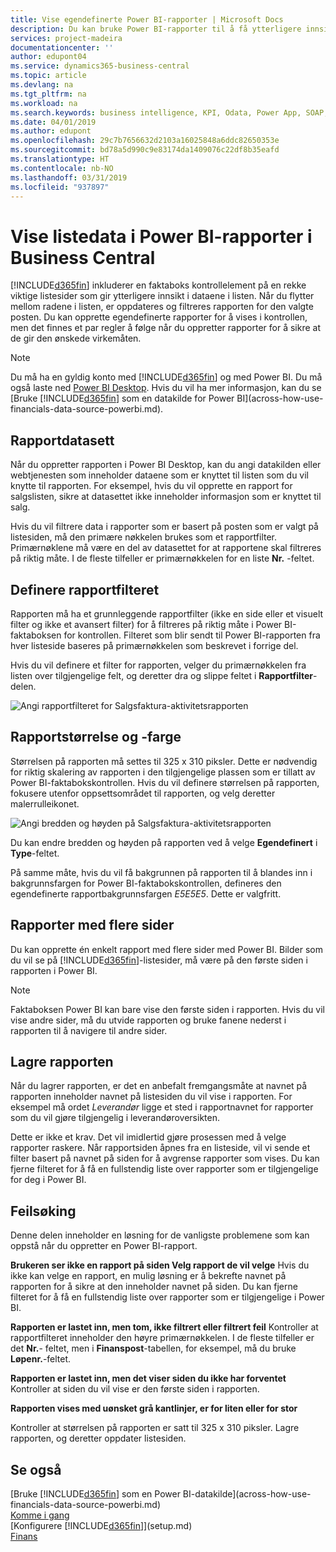 ```yaml
---
title: Vise egendefinerte Power BI-rapporter | Microsoft Docs
description: Du kan bruke Power BI-rapporter til å få ytterligere innsikt i data i lister.
services: project-madeira
documentationcenter: ''
author: edupont04
ms.service: dynamics365-business-central
ms.topic: article
ms.devlang: na
ms.tgt_pltfrm: na
ms.workload: na
ms.search.keywords: business intelligence, KPI, Odata, Power App, SOAP, analysis
ms.date: 04/01/2019
ms.author: edupont
ms.openlocfilehash: 29c7b7656632d2103a16025848a6ddc82650353e
ms.sourcegitcommit: bd78a5d990c9e83174da1409076c22df8b35eafd
ms.translationtype: HT
ms.contentlocale: nb-NO
ms.lasthandoff: 03/31/2019
ms.locfileid: "937897"
---
```

# <a name="viewing-list-data-in-power-bi-reports-in-business-central"></a>Vise listedata i Power BI-rapporter i Business Central 
[!INCLUDE[d365fin](includes/d365fin_md.md)] inkluderer en faktaboks kontrollelement på en rekke viktige listesider som gir ytterligere innsikt i dataene i listen. Når du flytter mellom radene i listen, er oppdateres og filtreres rapporten for den valgte posten. Du kan opprette egendefinerte rapporter for å vises i kontrollen, men det finnes et par regler å følge når du oppretter rapporter for å sikre at de gir den ønskede virkemåten.  

> [!NOTE]  
>   Du må ha en gyldig konto med [!INCLUDE[d365fin](includes/d365fin_md.md)] og med Power BI. Du må også laste ned [Power BI Desktop](https://powerbi.microsoft.com/en-us/desktop/). Hvis du vil ha mer informasjon, kan du se [Bruke [!INCLUDE[d365fin](includes/d365fin_md.md)] som en datakilde for Power BI](across-how-use-financials-data-source-powerbi.md).  

## <a name="report-data-set"></a>Rapportdatasett
Når du oppretter rapporten i Power BI Desktop, kan du angi datakilden eller webtjenesten som inneholder dataene som er knyttet til listen som du vil knytte til rapporten. For eksempel, hvis du vil opprette en rapport for salgslisten, sikre at datasettet ikke inneholder informasjon som er knyttet til salg.  

Hvis du vil filtrere data i rapporter som er basert på posten som er valgt på listesiden, må den primære nøkkelen brukes som et rapportfilter. Primærnøklene må være en del av datasettet for at rapportene skal filtreres på riktig måte. I de fleste tilfeller er primærnøkkelen for en liste **Nr.** -feltet.  

## <a name="defining-the-report-filter"></a>Definere rapportfilteret
Rapporten må ha et grunnleggende rapportfilter (ikke en side eller et visuelt filter og ikke et avansert filter) for å filtreres på riktig måte i Power BI-faktaboksen for kontrollen. Filteret som blir sendt til Power BI-rapporten fra hver listeside baseres på primærnøkkelen som beskrevet i forrige del.  

Hvis du vil definere et filter for rapporten, velger du primærnøkkelen fra listen over tilgjengelige felt, og deretter dra og slippe feltet i **Rapportfilter**-delen.  

![Angi rapportfilteret for Salgsfaktura-aktivitetsrapporten](./media/across-how-use-powerbi-reports-factbox/financials-powerbi-report-filter.png)

## <a name="report-size-and-color"></a>Rapportstørrelse og -farge
Størrelsen på rapporten må settes til 325 x 310 piksler. Dette er nødvendig for riktig skalering av rapporten i den tilgjengelige plassen som er tillatt av Power BI-faktabokskontrollen. Hvis du vil definere størrelsen på rapporten, fokusere utenfor oppsettsområdet til rapporten, og velg deretter malerrulleikonet.

![Angi bredden og høyden på Salgsfaktura-aktivitetsrapporten](./media/across-how-use-powerbi-reports-factbox/financials-powerbi-report-sizing.png)

Du kan endre bredden og høyden på rapporten ved å velge **Egendefinert** i **Type**-feltet.

På samme måte, hvis du vil få bakgrunnen på rapporten til å blandes inn i bakgrunnsfargen for Power BI-faktabokskontrollen, defineres den egendefinerte rapportbakgrunnsfargen *E5E5E5*. Dette er valgfritt.  

## <a name="reports-with-multiple-pages"></a>Rapporter med flere sider
Du kan opprette én enkelt rapport med flere sider med Power BI. Bilder som du vil se på [!INCLUDE[d365fin](includes/d365fin_md.md)]-listesider, må være på den første siden i rapporten i Power BI.  

> [!NOTE]  
>  Faktaboksen Power BI kan bare vise den første siden i rapporten. Hvis du vil vise andre sider, må du utvide rapporten og bruke fanene nederst i rapporten til å navigere til andre sider.  

## <a name="saving-your-report"></a>Lagre rapporten

Når du lagrer rapporten, er det en anbefalt fremgangsmåte at navnet på rapporten inneholder navnet på listesiden du vil vise i rapporten. For eksempel må ordet *Leverandør* ligge et sted i rapportnavnet for rapporter som du vil gjøre tilgjengelig i leverandøroversikten.  

Dette er ikke et krav. Det vil imidlertid gjøre prosessen med å velge rapporter raskere. Når rapportsiden åpnes fra en listeside, vil vi sende et filter basert på navnet på siden for å avgrense rapporter som vises.  Du kan fjerne filteret for å få en fullstendig liste over rapporter som er tilgjengelige for deg i Power BI.  

## <a name="troubleshooting"></a>Feilsøking
Denne delen inneholder en løsning for de vanligste problemene som kan oppstå når du oppretter en Power BI-rapport.  

**Brukeren ser ikke en rapport på siden Velg rapport de vil velge** Hvis du ikke kan velge en rapport, en mulig løsning er å bekrefte navnet på rapporten for å sikre at den inneholder navnet på siden. Du kan fjerne filteret for å få en fullstendig liste over rapporter som er tilgjengelige i Power BI.  

**Rapporten er lastet inn, men tom, ikke filtrert eller filtrert feil** Kontroller at rapportfilteret inneholder den høyre primærnøkkelen. I de fleste tilfeller er det **Nr.**- feltet, men i **Finanspost**-tabellen, for eksempel, må du bruke **Løpenr.**-feltet.

**Rapporten er lastet inn, men det viser siden du ikke har forventet** Kontroller at siden du vil vise er den første siden i rapporten.  

**Rapporten vises med uønsket grå kantlinjer, er for liten eller for stor**

Kontroller at størrelsen på rapporten er satt til 325 x 310 piksler. Lagre rapporten, og deretter oppdater listesiden.  

## <a name="see-also"></a>Se også
[Bruke [!INCLUDE[d365fin](includes/d365fin_md.md)] som en Power BI-datakilde](across-how-use-financials-data-source-powerbi.md)  
[Komme i gang](product-get-started.md)    
[Konfigurere [!INCLUDE[d365fin](includes/d365fin_md.md)]](setup.md)    
[Finans](finance.md)  
